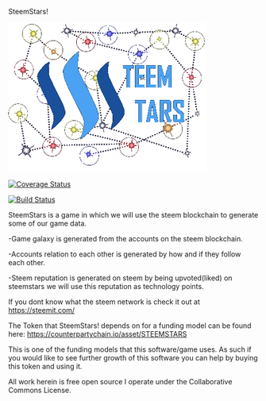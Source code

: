 SteemStars!

<img src="https://github.com/Tadasu85/steemstarssails/blob/master/assets/images/banner.png"></img>

[![Coverage Status](https://coveralls.io/repos/github/Tadasu85/steemstarssails/badge.svg?branch=master)](https://coveralls.io/github/Tadasu85/steemstarssails?branch=master)

[![Build Status](https://travis-ci.org/Tadasu85/steemstarssails.svg?branch=master)](https://travis-ci.org/Tadasu85/steemstarssails)

SteemStars is a game in which we will use the steem blockchain to generate some of our game data.

-Game galaxy is generated from the accounts on the steem blockchain.

-Accounts relation to each other is generated by how and if they follow each other.

-Steem reputation is generated on steem by being upvoted(liked) on steemstars we will use this reputation as technology points.

If you dont know what the steem network is check it out at https://steemit.com/

The Token that SteemStars! depends on for a funding model can be found here: https://counterpartychain.io/asset/STEEMSTARS

This is one of the funding models that this software/game uses. As such if you would like to see further growth of this software you can help by buying this token and using it.

All work herein is free open source I operate under the Collaborative Commons License.

